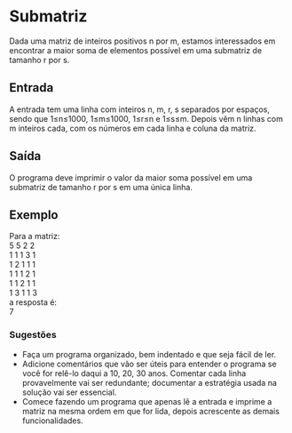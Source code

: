 # Submatriz
Dada uma matriz de inteiros positivos n por m, estamos interessados em encontrar a maior soma de elementos possível em uma submatriz de tamanho r por s.

## Entrada
A entrada tem uma linha com inteiros n, m, r, s separados por espaços, sendo que 1≤n≤1000, 1≤m≤1000, 1≤r≤n e 1≤s≤m. Depois vêm n linhas com m inteiros cada, com os números em cada linha e coluna da matriz.

## Saída
O programa deve imprimir o valor da maior soma possível em uma submatriz de tamanho r por s em uma única linha.

## Exemplo
Para a matriz:  
5 5 2 2  
1 1 1 3 1  
1 2 1 1 1  
1 1 1 2 1  
1 1 2 1 1   
1 3 1 1 3  
a resposta é:  
7  

### Sugestões
- Faça um programa organizado, bem indentado e que seja fácil de ler.
- Adicione comentários que vão ser úteis para entender o programa se você for relê-lo daqui a 10, 20, 30 anos. Comentar cada linha provavelmente vai ser redundante; documentar a estratégia usada na solução vai ser essencial.
- Comece fazendo um programa que apenas lê a entrada e imprime a matriz na mesma ordem em que for lida, depois acrescente as demais funcionalidades.
